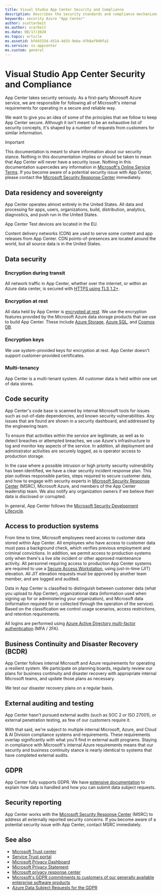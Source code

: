 ```yaml
---
title: Visual Studio App Center Security and Compliance
description: Describes the security standards and compliance mechanisms followed by Visual Studio App Center
keywords: security Azure "App Center"
author: scottarbeit
ms.author: scarbeit
ms.date: 08/17/2020
ms.topic: article
ms.assetid: bfd4315d-4514-4d33-9ebe-4fb8af940fa2
ms.service: vs-appcenter
ms.custom: general
---
```


# Visual Studio App Center Security and Compliance

App Center takes security seriously. As a first-party Microsoft Azure service, we are responsible for following all of Microsoft's internal requirements for operating in a secure and reliable way.

We want to give you an idea of some of the principles that we follow to keep App Center secure. Although it isn't meant to be an exhaustive list of security concepts, it's shaped by a number of requests from customers for similar information.

> [!IMPORTANT]
> This documentation is meant to share information about our security stance. Nothing in this documentation implies or should be taken to mean that App Center  will never have a security issue. Nothing in this documentation supercedes any information in [Microsoft's Online Service Terms](https://www.microsoft.com/licensing/product-licensing/products). If you become aware of a potential security issue with App Center, please contact the [Microsoft Security Response Center](https://www.microsoft.com/msrc) immediately.

## Data residency and sovereignty

App Center operates almost entirely in the United States. All data and processing for apps, users, organizations, build, distribution, analytics, diagnostics, and push run in the United States.

App Center Test devices are located in the EU.

Content delivery networks (CDN) are used to serve some content and app releases from App Center. CDN points-of-presences are located around the world, but all source data is in the United States.

## Data security

### Encryption during transit

All network traffic in App Center, whether over the internet, or within an Azure data center, is secured with [HTTPS using TLS 1.2+](https://azure.microsoft.com/updates/azuretls12/).

### Encryption at rest

All data held by App Center is [encrypted at rest](https://docs.microsoft.com/azure/security/fundamentals/encryption-overview). We use the encryption features provided by the Microsoft Azure data storage products that we use to build App Center. These include [Azure Storage](https://docs.microsoft.com/azure/storage/common/storage-service-encryption), [Azure SQL](https://docs.microsoft.com/azure/azure-sql/database/security-overview#information-protection-and-encryption), and [Cosmos DB](https://docs.microsoft.com/azure/cosmos-db/database-encryption-at-rest).

### Encryption keys

We use system-provided keys for encryption at rest. App Center doesn't support customer-provided certificates.

### Multi-tenancy

App Center is a multi-tenant system. All customer data is held within one set of data stores.

## Code security

App Center's code base is scanned by internal Microsoft tools for issues such as out-of-date dependencies, and known security vulnerabilities. Any issues that are found are shown in a security dashboard, and addressed by the engineering team.

To ensure that activities within the service are legitimate, as well as to detect breaches or attempted breaches, we use Azure's infrastructure to log and monitor key aspects of the service. In addition, all deployment and administrator activities are securely logged, as is operator access to production storage.

In the case where a possible intrusion or high priority security vulnerability has been identified, we have a clear security incident response plan. This plan outlines responsible parties, steps required to secure customer data, and how to engage with security experts in [Microsoft Security Response Center](https://www.microsoft.com/msrc) (MSRC), Microsoft Azure, and members of the App Center leadership team. We also notify any organization owners if we believe their data is disclosed or corrupted.

In general, App Center follows the [Microsoft Security Development Lifecycle](https://www.microsoft.com/securityengineering/sdl).

## Access to production systems

From time to time, Microsoft employees need access to customer data stored within App Center. All employees who have access to customer data must pass a background check, which verifies previous employment and criminal convictions. In addition, we permit access to production systems only when there's a live site incident or other approved maintenance activity. All personnel requiring access to production App Center systems are required to use a [Secure Access Workstation](https://docs.microsoft.com/windows-server/identity/securing-privileged-access/privileged-access-workstations), using just-in-time (JIT) elevation. All JIT elevation requests must be approved by another team member, and are logged and audited.

Data in App Center is classified to distinguish between customer data (what you upload to App Center), organizational data (information used when signing up for or administering your organization), and Microsoft data (information required for or collected through the operation of the service). Based on the classification we control usage scenarios, access restrictions, and retention requirements.

All logins are performed using [Azure Active Directory multi-factor authentication](https://docs.microsoft.com/azure/active-directory/authentication/concept-mfa-howitworks) (MFA / 2FA).

## Business Continuity and Disaster Recovery (BCDR)

App Center follows internal Microsoft and Azure requirements for operating a resilient system. We participate on planning boards, regularly review our plans for business continuity and disaster recovery with appropriate internal Microsoft teams, and update those plans as necessary.

We test our disaster recovery plans on a regular basis.

## External auditing and testing

App Center hasn't pursued external audits (such as SOC 2 or ISO 27001), or external penetration testing, as few of our customers require it.

With that said, we're subject to multiple internal Microsoft, Azure, and Cloud & AI Division compliance systems and requirements. These requirements overlap significantly with what you’ll find in external audit programs. Staying in compliance with Microsoft's internal Azure requirements means that our security and business continuity stance is nearly identical to systems that have completed external audits.

## GDPR

App Center fully supports GDPR. We have [extensive documentation](https://docs.microsoft.com/appcenter/gdpr/) to explain how data is handled and how you can submit data subject requests.

## Security reporting

App Center works with the [Microsoft Security Response Center](https://www.microsoft.com/msrc) (MSRC) to address all externally reported security concerns. If you become aware of a potential security issue with App Center, contact MSRC immediately.

## See also

- [Microsoft Trust center](https://www.microsoft.com/trust-center/privacy/gdpr-overview)
- [Service Trust portal](https://servicetrust.microsoft.com/ViewPage/GDPRGetStarted)
- [Microsoft Privacy Dashboard](https://account.microsoft.com/privacy)
- [Microsoft Privacy Statement](https://privacy.microsoft.com/privacystatement)
- [Microsoft privacy response center](https://aka.ms/userprivacysite)
- [Microsoft's GDPR commitments to customers of our generally available enterprise software products](https://docs.microsoft.com/legal/gdpr)
- [Azure Data Subject Requests for the GDPR](https://docs.microsoft.com/microsoft-365/compliance/gdpr-dsr-azure)
